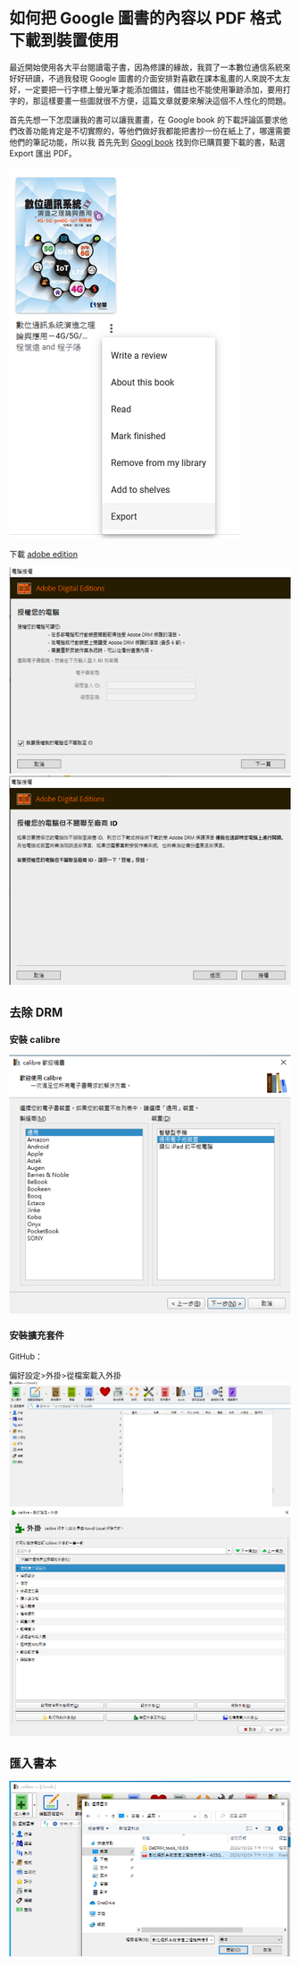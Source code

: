 # 如何把 Google 圖書的內容以 PDF 格式下載到裝置使用

最近開始使用各大平台閱讀電子書，因為修課的緣故，我買了一本數位通信系統來好好研讀，不過我發現 Google 圖書的介面安排對喜歡在課本亂畫的人來說不太友好，一定要把一行字標上螢光筆才能添加備註，備註也不能使用筆跡添加，要用打字的，那這樣要畫一些圖就很不方便，這篇文章就要來解決這個不人性化的問題。

首先先想一下怎麼讓我的書可以讓我畫畫，在 Google book 的下載評論區要求他們改善功能肯定是不切實際的，等他們做好我都能把書抄一份在紙上了，哪還需要他們的筆記功能，所以我
首先先到 [Googl book](https://play.google.com/books) 找到你已購買要下載的書，點選 Export 匯出 PDF。

![alt text](image.png)

下載 [adobe edition](https://www.adobe.com/tw/solutions/ebook/digital-editions/download.html)

![alt text](image-1.png)
![alt text](image-2.png)



## 去除 DRM

### 安裝 calibre

![alt text](image-3.png)

### 安裝擴充套件
GitHub：

偏好設定>外掛>從檔案載入外掛
![alt text](image-4.png)
![alt text](image-5.png)


## 匯入書本
![alt text](image-6.png)